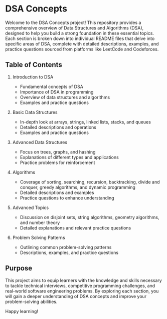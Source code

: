 # DSA Concepts

Welcome to the DSA Concepts project! This repository provides a comprehensive overview of Data Structures and Algorithms (DSA), designed to help you build a strong foundation in these essential topics. Each section is broken down into individual README files that delve into specific areas of DSA, complete with detailed descriptions, examples, and practice questions sourced from platforms like LeetCode and Codeforces.

## Table of Contents

1. Introduction to DSA
   - Fundamental concepts of DSA
   - Importance of DSA in programming
   - Overview of data structures and algorithms
   - Examples and practice questions

2. Basic Data Structures
   - In-depth look at arrays, strings, linked lists, stacks, and queues
   - Detailed descriptions and operations
   - Examples and practice questions

3. Advanced Data Structures
   - Focus on trees, graphs, and hashing
   - Explanations of different types and applications
   - Practice problems for reinforcement

4. Algorithms
   - Coverage of sorting, searching, recursion, backtracking, divide and conquer, greedy algorithms, and dynamic programming
   - Detailed descriptions and examples
   - Practice questions to enhance understanding

5. Advanced Topics
   - Discussion on disjoint sets, string algorithms, geometry algorithms, and number theory
   - Detailed explanations and relevant practice questions

6. Problem Solving Patterns
   - Outlining common problem-solving patterns
   - Descriptions, examples, and practice questions

## Purpose

This project aims to equip learners with the knowledge and skills necessary to tackle technical interviews, competitive programming challenges, and real-world software engineering problems. By exploring each section, you will gain a deeper understanding of DSA concepts and improve your problem-solving abilities.

Happy learning!
